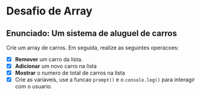 # Desafio de Array

## Enunciado: Um sistema de aluguel de carros

Crie um array de carros. Em seguida, realize as seguintes operacoes:

- [x] **Remover** um carro da lista.
- [x] **Adicionar** um novo carro na lista
- [x] **Mostrar** o numero de total de carros na lista
- [x] Crie as variaveis, use a funcao `prompt()` e o `console.log()`
      para interagir com o usuario.
